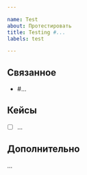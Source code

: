 ```yaml
---

name: Test
about: Протестировать
title: Testing #...
labels: test

---
```


## Связанное

- #...

## Кейсы

- [ ] ...

## Дополнительно

...
